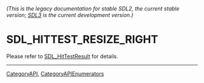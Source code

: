 ###### (This is the legacy documentation for stable SDL2, the current stable version; [SDL3](https://wiki.libsdl.org/SDL3/) is the current development version.)
# SDL_HITTEST_RESIZE_RIGHT

Please refer to [SDL_HitTestResult](SDL_HitTestResult) for details.

----
[CategoryAPI](CategoryAPI), [CategoryAPIEnumerators](CategoryAPIEnumerators)


